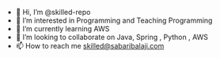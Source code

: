- 👋 Hi, I’m @skilled-repo
- 👀 I’m interested in Programming and Teaching Programming
- 🌱 I’m currently learning AWS
- 💞️ I’m looking to collaborate on Java, Spring , Python , AWS
- 📫 How to reach me skilled@sabaribalaji.com

<!---
skilled-repo/skilled-repo is a ✨ special ✨ repository because its `README.md` (this file) appears on your GitHub profile.
You can click the Preview link to take a look at your changes.
--->
